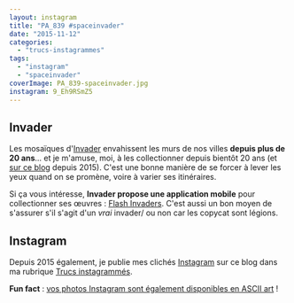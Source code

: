 ```yaml
---
layout: instagram
title: "PA_839 #spaceinvader"
date: "2015-11-12"
categories: 
  - "trucs-instagrammes"
tags: 
  - "instagram"
  - "spaceinvader"
coverImage: PA_839-spaceinvader.jpg
instagram: 9_Eh9RSmZ5
---
```


## Invader

Les mosaïques d'[Invader](https://fr.wikipedia.org/wiki/Invader_%28artiste%29) envahissent les murs de nos villes **depuis plus de 20 ans**... et je m'amuse, moi, à les collectionner depuis bientôt 20 ans (et [sur ce blog](/tag/spaceinvader/) depuis 2015). C'est une bonne manière de se forcer à lever les yeux quand on se promène, voire à varier ses itinéraires.

Si ça vous intéresse, **Invader propose une application mobile** pour collectionner ses œuvres : [Flash Invaders](http://www.space-invaders.com/flashinvaders/). C'est aussi un bon moyen de s'assurer s'il s'agit d'un _vrai_ invader/ ou non car les copycat sont légions.

## Instagram

Depuis 2015 également, je publie mes clichés [Instagram](https://www.instagram.com/zemoko/) sur ce blog dans ma rubrique [Trucs instagrammés](/category/trucs-pris-en-photos/trucs-instagrammes/).

**Fun fact** : [vos photos Instagram sont également disponibles en ASCII art](/2016/01/le-saviez-tu-instagram-en-ascii-art/) !